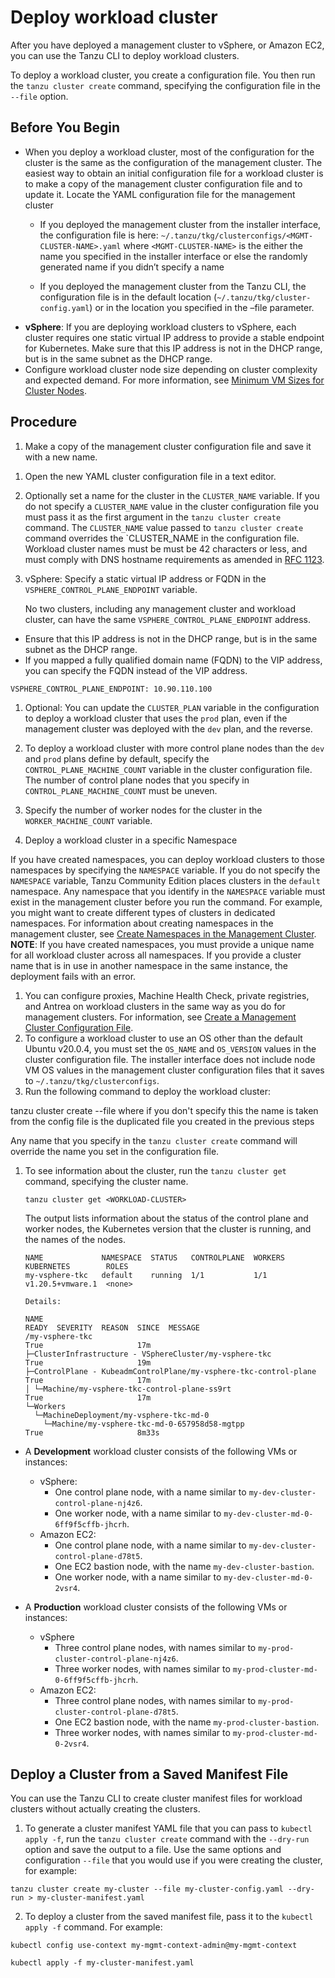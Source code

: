 # Deploy workload cluster

After you have deployed a management cluster to vSphere, or Amazon EC2, you can use the Tanzu CLI to deploy workload clusters.

To deploy a workload cluster, you create a configuration file. You then run the `tanzu cluster create` command, specifying the configuration file in the `--file` option.


## Before You Begin

-  When you deploy a workload cluster, most of the configuration for the cluster is the same as the configuration of the management cluster. The easiest way to obtain an initial configuration file for a workload cluster is to make a copy of the management cluster configuration file and to update it. Locate the YAML configuration file for the management cluster
    - If you deployed the management cluster from the installer interface, the configuration file is here: ``~/.tanzu/tkg/clusterconfigs/<MGMT-CLUSTER-NAME>.yaml``
  where ``<MGMT-CLUSTER-NAME>`` is the either the name you specified in the installer interface or else the randomly generated name if you didn’t specify a name

    - If you deployed the management cluster from the Tanzu CLI, the configuration file is in the default location (`~/.tanzu/tkg/cluster-config.yaml`) or in the location you specified in the –file parameter.
- **vSphere**: If you are deploying workload clusters to vSphere, each cluster requires one static virtual IP address to provide a stable endpoint for Kubernetes. Make sure that this IP address is not in the DHCP range, but is in the same subnet as the DHCP range.
- Configure workload cluster node size depending on cluster complexity and expected demand.
For more information, see [Minimum VM Sizes for Cluster Nodes](../mgmt-clusters/vsphere.md#vsphere-vm-sizes).

## Procedure


1. Make a copy of the management cluster configuration file and save it with a new name. 


<!--The simplest way to deploy a workload cluster is to specify a configuration that is identical to that of the management cluster. In this case, you only need to specify a name for the cluster. If you are deploying the cluster to vSphere, you must also specify an IP address or FQDN for the Kubernetes API endpoint.-->

1. Open the new YAML cluster configuration file in a text editor.
1. Optionally set a name for the cluster in the `CLUSTER_NAME` variable. If you do not specify a `CLUSTER_NAME` value in the cluster configuration file you must pass it as the first argument in the `tanzu cluster create` command.    The `CLUSTER_NAME` value passed to `tanzu cluster create` command overrides the `CLUSTER_NAME in the configuration file. Workload cluster names must be must be 42 characters or less, and must comply with DNS hostname requirements as amended in [RFC 1123](https://tools.ietf.org/html/rfc1123).

1. vSphere: Specify a static virtual IP address or FQDN in the `VSPHERE_CONTROL_PLANE_ENDPOINT` variable.

   No two clusters, including any management cluster and workload cluster, can have the same `VSPHERE_CONTROL_PLANE_ENDPOINT` address.

  - Ensure that this IP address is not in the DHCP range, but is in the same subnet as the DHCP range.
  - If you mapped a fully qualified domain name (FQDN) to the VIP address, you can specify the FQDN instead of the VIP address.
   
   ```
   VSPHERE_CONTROL_PLANE_ENDPOINT: 10.90.110.100
   ```

1. Optional: You can update the `CLUSTER_PLAN` variable in the configuration to deploy a workload cluster that uses the `prod` plan, even if the management cluster was deployed with the `dev` plan, and the reverse.

1. To deploy a workload cluster with more control plane nodes than the `dev` and `prod` plans define by default, specify the `CONTROL_PLANE_MACHINE_COUNT` variable in the cluster configuration file. The number of control plane nodes that you specify in `CONTROL_PLANE_MACHINE_COUNT` must be uneven.

1. Specify the number of worker nodes for the cluster in the `WORKER_MACHINE_COUNT` variable.

1. Deploy a workload cluster in a specific Namespace

If you have created namespaces, you can deploy workload clusters to those namespaces by specifying the `NAMESPACE` variable. If you do not specify the `NAMESPACE` variable, Tanzu Community Edition places clusters in the `default` namespace. Any namespace that you identify in the `NAMESPACE` variable must exist in the management cluster before you run the command. For example, you might want to create different types of clusters in dedicated namespaces. For information about creating namespaces in the management cluster, see [Create Namespaces in the Management Cluster](../cluster-lifecycle/multiple-management-clusters.md#create-namespaces). **NOTE**: If you have created namespaces, you must provide a unique name for all workload cluster across all namespaces. If you provide a cluster name that is in use in another namespace in the same instance, the deployment fails with an error.


1. You can configure proxies, Machine Health Check, private registries, and Antrea on workload clusters in the same way as you do for management clusters. For information, see [Create a Management Cluster Configuration File](../mgmt-clusters/create-config-file.md).
1. To configure a workload cluster to use an OS other than the default Ubuntu v20.0.4, you must set the `OS_NAME` and `OS_VERSION` values in the cluster configuration file. The installer interface does not include node VM OS values in the management cluster configuration files that it saves to `~/.tanzu/tkg/clusterconfigs`.
1. Run the following command to deploy the workload cluster:

tanzu cluster create <WORKLOAD-CLUSTER-NAME> --file <CONFIG-FILE>
where
<WORKLOAD-CLUSTER-NAME> if you don't specify this the name is taken from the config file
<CONFIG-FILE> is the duplicated file you created in the previous steps

Any name that you specify in the `tanzu cluster create` command will override the name you set in the configuration file.
1. To see information about the cluster, run the `tanzu cluster get` command, specifying the cluster name.

   ```
   tanzu cluster get <WORKLOAD-CLUSTER>
   ```

   The output lists information about the status of the control plane and worker nodes, the Kubernetes version that the cluster is running, and the names of the nodes.

    ```   
    NAME             NAMESPACE  STATUS   CONTROLPLANE  WORKERS  KUBERNETES        ROLES
    my-vsphere-tkc   default    running  1/1           1/1      v1.20.5+vmware.1  <none>

    Details:

    NAME                                                                READY  SEVERITY  REASON  SINCE  MESSAGE
    /my-vsphere-tkc                                                    True                     17m
    ├─ClusterInfrastructure - VSphereCluster/my-vsphere-tkc            True                     19m
    ├─ControlPlane - KubeadmControlPlane/my-vsphere-tkc-control-plane  True                     17m
    │ └─Machine/my-vsphere-tkc-control-plane-ss9rt                     True                     17m
    └─Workers
      └─MachineDeployment/my-vsphere-tkc-md-0
        └─Machine/my-vsphere-tkc-md-0-657958d58-mgtpp                  True                     8m33s
    
    ```

- A  **Development** workload cluster consists of the following VMs or instances:

    - vSphere:
        - One control plane node, with a name similar to `my-dev-cluster-control-plane-nj4z6`.
        - One worker node, with a name similar to `my-dev-cluster-md-0-6ff9f5cffb-jhcrh`. 
    - Amazon EC2: 
        - One control plane node, with a name similar to `my-dev-cluster-control-plane-d78t5`.
        - One EC2 bastion node, with the name  `my-dev-cluster-bastion`.
        - One worker node, with a name similar to `my-dev-cluster-md-0-2vsr4`. 

- A **Production** workload cluster consists of the following VMs or instances:

    - vSphere
        - Three control plane nodes, with names similar to `my-prod-cluster-control-plane-nj4z6`.
        - Three worker nodes, with names similar to `my-prod-cluster-md-0-6ff9f5cffb-jhcrh`.
    - Amazon EC2: 
        - Three control plane nodes, with names similar to `my-prod-cluster-control-plane-d78t5`.
        - One EC2 bastion node, with the name  `my-prod-cluster-bastion`.
        - Three worker nodes, with names similar to `my-prod-cluster-md-0-2vsr4`.














## <a id="manifest"></a> Deploy a Cluster from a Saved Manifest File

You can use the Tanzu CLI to create cluster manifest files for workload clusters without actually creating the clusters.
1. To generate a cluster manifest YAML file that you can pass to `kubectl apply -f`, run the `tanzu cluster create` command with the `--dry-run` option and save the output to a file. Use the same options and configuration `--file` that you would use if you were creating the cluster, for example:

```
tanzu cluster create my-cluster --file my-cluster-config.yaml --dry-run > my-cluster-manifest.yaml
```

2. To deploy a cluster from the saved manifest file, pass it to the `kubectl apply -f` command.
For example:

```
kubectl config use-context my-mgmt-context-admin@my-mgmt-context
```
```
kubectl apply -f my-cluster-manifest.yaml
```





